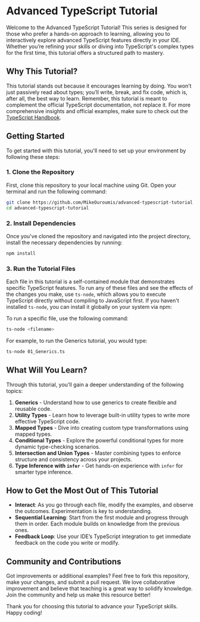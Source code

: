 # Advanced TypeScript Tutorial

Welcome to the Advanced TypeScript Tutorial! This series is designed for those
who prefer a hands-on approach to learning, allowing you to interactively
explore advanced TypeScript features directly in your IDE. Whether you’re
refining your skills or diving into TypeScript's complex types for the first
time, this tutorial offers a structured path to mastery.

## Why This Tutorial?

This tutorial stands out because it encourages learning by doing. You won’t just
passively read about types; you’ll write, break, and fix code, which is, after
all, the best way to learn. Remember, this tutorial is meant to complement the
official TypeScript documentation, not replace it. For more comprehensive
insights and official examples, make sure to check out the
[TypeScript Handbook](https://www.typescriptlang.org/docs/handbook/intro.html).

## Getting Started

To get started with this tutorial, you'll need to set up your environment by
following these steps:

### 1. Clone the Repository

First, clone this repository to your local machine using Git. Open your terminal
and run the following command:

```bash
git clone https://github.com/MikeOuroumis/advanced-typescript-tutorial.git
cd advanced-typescript-tutorial
```

### 2. Install Dependencies

Once you've cloned the repository and navigated into the project directory,
install the necessary dependencies by running:

```bash
npm install
```

### 3. Run the Tutorial Files

Each file in this tutorial is a self-contained module that demonstrates specific
TypeScript features. To run any of these files and see the effects of the
changes you make, use `ts-node`, which allows you to execute TypeScript directly
without compiling to JavaScript first. If you haven't installed `ts-node`, you
can install it globally on your system via npm:

To run a specific file, use the following command:

```bash
ts-node <filename>
```

For example, to run the Generics tutorial, you would type:

```bash
ts-node 01_Generics.ts
```

## What Will You Learn?

Through this tutorial, you'll gain a deeper understanding of the following
topics:

1. **Generics** - Understand how to use generics to create flexible and reusable
   code.
2. **Utility Types** - Learn how to leverage built-in utility types to write
   more effective TypeScript code.
3. **Mapped Types** - Dive into creating custom type transformations using
   mapped types.
4. **Conditional Types** - Explore the powerful conditional types for more
   dynamic type-checking scenarios.
5. **Intersection and Union Types** - Master combining types to enforce
   structure and consistency across your projects.
6. **Type Inference with `infer`** - Get hands-on experience with `infer` for
   smarter type inference.

## How to Get the Most Out of This Tutorial

- **Interact**: As you go through each file, modify the examples, and observe
  the outcomes. Experimentation is key to understanding.
- **Sequential Learning**: Start from the first module and progress through them
  in order. Each module builds on knowledge from the previous ones.
- **Feedback Loop**: Use your IDE’s TypeScript integration to get immediate
  feedback on the code you write or modify.

## Community and Contributions

Got improvements or additional examples? Feel free to fork this repository, make
your changes, and submit a pull request. We love collaborative improvement and
believe that teaching is a great way to solidify knowledge. Join the community
and help us make this resource better!

Thank you for choosing this tutorial to advance your TypeScript skills. Happy
coding!
